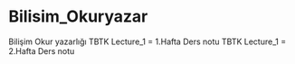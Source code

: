 # Bilisim_Okuryazar
Bilişim Okur yazarlığı
TBTK Lecture_1 = 1.Hafta Ders notu
TBTK Lecture_1 = 2.Hafta Ders notu
